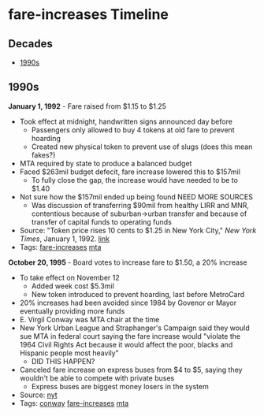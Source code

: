 # fare-increases Timeline
## Decades
- [1990s](#1990s)

## 1990s
**January 1, 1992** - Fare raised from $1.15 to $1.25

- Took effect at midnight, handwritten signs announced day before
  - Passengers only allowed to buy 4 tokens at old fare to prevent hoarding
  - Created new physical token to prevent use of slugs (does this mean fakes?)
- MTA required by state to produce a balanced budget
- Faced $263mil budget defecit, fare increase lowered this to $157mil
  - To fully close the gap, the increase would have needed to be to $1.40
- Not sure how the $157mil ended up being found NEED MORE SOURCES
  - Was discussion of transferring $90mil from healthy LIRR and MNR, contentious because of suburban->urban transfer and because of transfer of capital funds to operating funds
- Source: "Token price rises 10 cents to $1.25 in New York City," *New York Times*, January 1, 1992. [link](http://www.nytimes.com/1992/01/01/nyregion/token-price-rises-10-cents-to-1.25-in-new-york-city.html)
- Tags: [fare-increases](../tags/fare-increases.md) [mta](../tags/mta.md)

**October 20, 1995** - Board votes to increase fare to $1.50, a 20% increase

- To take effect on November 12
  - Added week cost $5.3mil
  - New token introduced to prevent hoarding, last before MetroCard
- 20% increases had been avoided since 1984 by Govenor or Mayor eventually providing more funds
- E. Virgil Conway was MTA chair at the time
- New York Urban League and Straphanger's Campaign said they would sue MTA in federal court saying the fare increase would "violate the 1964 Civil Rights Act because it would affect the poor, blacks and Hispanic people most heavily"
  - DID THIS HAPPEN?
- Canceled fare increase on express buses from $4 to $5, saying they wouldn't be able to compete with private buses
  - Express buses are biggest money losers in the system
- Source: [nyt](http://www.nytimes.com/1995/10/20/nyregion/1.50-subway-ride-overview-mta-vote-raises-fare-subways-buses-1.50.html?pagewanted=all)
- Tags: [conway](../tags/conway.md) [fare-increases](../tags/fare-increases.md) [mta](../tags/mta.md)


